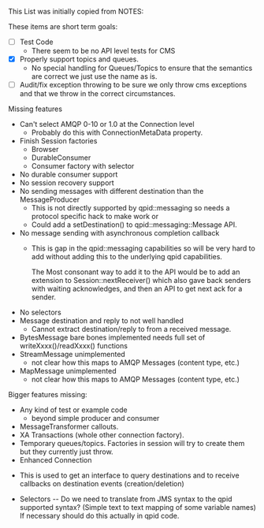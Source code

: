 This List was initially copied from NOTES:

These items are short term goals:
- [ ] Test Code
  - There seem to be no API level tests for CMS
- [X] Properly support topics and queues.
  - No special handling for Queues/Topics to ensure that the semantics are correct
  we just use the name as is.
- [ ] Audit/fix exception throwing to be sure we only throw cms exceptions
  and that we throw in the correct circumstances.

Missing features
- Can't select AMQP 0-10 or 1.0 at the Connection level
  - Probably do this with ConnectionMetaData property.
- Finish Session factories
  - Browser
  - DurableConsumer
  - Consumer factory with selector
- No durable consumer support
- No session recovery support
- No sending messages with different destination than the MessageProducer
  - This is not directly supported by qpid::messaging so needs a
    protocol specific hack to make work or
  - Could add a setDestination() to qpid::messaging::Message API.
- No message sending with asynchronous completion callback
  - This is gap in the qpid::messaging capabilities so will be very hard
    to add without adding this to the underlying qpid capabilities.

    The Most consonant way to add it to the API would be to add an extension
    to Session::nextReceiver() which also gave back senders with waiting
    acknowledges, and then an API to get next ack for a sender.
- No selectors
- Message destination and reply to not well handled
  - Cannot extract destination/reply to from a received message.
- BytesMessage bare bones implemented needs full set of writeXxxx()/readXxxx() functions
- StreamMessage unimplemented
  - not clear how this maps to AMQP Messages (content type, etc.)
- MapMessage unimplemented
  - not clear how this maps to AMQP Messages (content type, etc.)

Bigger features missing:
* Any kind of test or example code
  - beyond simple producer and consumer
* MessageTransformer callouts.
* XA Transactions (whole other connection factory).
* Temporary queues/topics. Factories in session will try to create them but
  they currently just throw.
* Enhanced Connection
- This is used to get an interface to query destinations and to receive callbacks
  on destination events (creation/deletion)
* Selectors
-- Do we need to translate from JMS syntax to the qpid supported syntax?
   (Simple text to text mapping of some variable names)
   If necessary should do this actually in qpid code.
